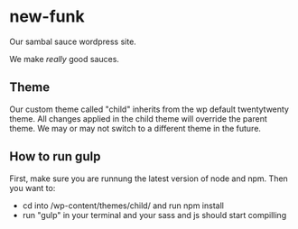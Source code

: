 # new-funk

Our sambal sauce wordpress site.

We make _really_ good sauces.

## Theme
Our custom theme called "child" inherits from the wp default twentytwenty theme. All changes applied in the child theme will override the parent theme. We may or may not switch to a different theme in the future.

## How to run gulp
First, make sure you are runnung the latest version of node and npm. Then you want to: 
 - cd into /wp-content/themes/child/ and run npm install
 - run "gulp" in your terminal and your sass and js should start compilling

